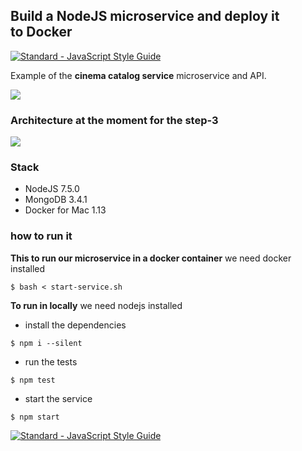 ## Build a NodeJS microservice and deploy it to Docker

[![Standard - JavaScript Style Guide](https://img.shields.io/badge/code%20style-standard-brightgreen.svg)](http://standardjs.com/)

Example of the **cinema catalog service** microservice and API.

![](https://cdn-images-1.medium.com/max/1600/1*IIubhnmWMrxiE5fzF7Kmvw.png)

### Architecture at the moment for the step-3
![](https://cdn-images-1.medium.com/max/1600/1*n9fXFHppV5FXRnIyQvlpeQ.png)


### Stack
- NodeJS 7.5.0
- MongoDB 3.4.1
- Docker for Mac 1.13

### how to run it

**This to run our microservice in a docker container**
we need docker installed
```
$ bash < start-service.sh
```

**To run in locally**
we need nodejs installed

- install the dependencies
```
$ npm i --silent
```

- run the tests
```
$ npm test
```

- start the service
```
$ npm start
```

[![Standard - JavaScript Style Guide](https://cdn.rawgit.com/feross/standard/master/badge.svg)](https://github.com/feross/standard)
